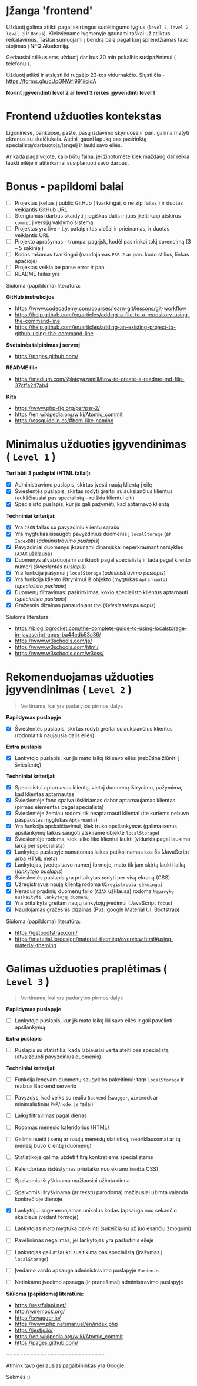 Įžanga 'frontend'
==========

Užduotį galima atlikti pagal skirtingus sudėtingumo lygius (`level 1`, `level 2`, `level 3` ir `Bonus`). Kiekviename lygmenyje gaunami taškai už atliktus reikalavimus. Taškai sumuojami į bendrą balą pagal kurį sprendžiamas tavo stojimas į NFQ Akademiją.

Geriausiai atlikusiems užduotį dar bus 30 min pokalbis susipažinimui ( telefonu ).


Užduotį atlikti ir atsiųsti iki rugsėjo 23-tos vidurnakčio.
Siųsti čia - https://forms.gle/cUpGNWfi991iicidA

**Norint įgyvendinti level 2 ar level 3 reikės įgyvendinti level 1**

 

Frontend užduoties kontekstas
==========

Ligoninėse, bankuose, pašte, pasų išdavimo skyriuose ir pan. galima matyti ekranus su skaičiukais.
Ateini, gauni lapuką pas pasirinktą specialistą/darbuotoją/langelį ir lauki savo eilės.

Ar kada pagalvojote, kaip būtų faina,
jei žinotumėte kiek maždaug dar reikia laukti eilėje ir atitinkamai susiplanuoti savo darbus.

 

Bonus - papildomi balai
==========

- [ ] Projektas įkeltas į public GitHub ( tvarkingai, o ne zip failas ) ir duotas veikiantis GitHub URL
- [ ] Stengiamasi darbus skaidyti į logiškas dalis ir juos įkelti kaip atskirus `commit` į versijų valdymo sistemą
- [ ] Projektas yra live - t.y. patalpintas viešai ir prieinamas, ir duotas veikiantis URL
- [ ] Projekto aprašymas - trumpai pagrįsk, kodėl pasirinkai tokį sprendimą (3 – 5 sakiniai)
- [ ] Kodas rašomas tvarkingai (naudojamas `PSR-2` ar pan. kodo stilius, linkas apačioje)
- [ ] Projektas veikia be parse error ir pan.
- [ ] README failas yra

Siūloma (papildoma) literatūra:

**GitHub instrukcijos**
* https://www.codecademy.com/courses/learn-git/lessons/git-workflow
* https://help.github.com/en/articles/adding-a-file-to-a-repository-using-the-command-line
* https://help.github.com/en/articles/adding-an-existing-project-to-github-using-the-command-line

**Svetainės talpinimas į serverį**
* https://pages.github.com/

**README file**
* https://medium.com/@latoyazamill/how-to-create-a-readme-md-file-37cffa2d7ab4

**Kita**
* https://www.php-fig.org/psr/psr-2/
* https://en.wikipedia.org/wiki/Atomic_commit
* https://cssguidelin.es/#bem-like-naming

 

Minimalus užduoties įgyvendinimas ( `Level 1` )
===============================

**Turi būti 3 puslapiai (HTML failai):**
- [x] Administravimo puslapis, skirtas įvesti naują klientą į eilę
- [x] Švieslentės puslapis, skirtas rodyti greitai sulauksiančius klientus (aukščiausiai pas specialistą – reiškia klientui eiti)
- [x] Specialisto puslapis, kur jis gali pažymėti, kad aptarnavo klientą

**Techniniai kriterijai:**

- [x] Yra `JSON` failas su pavyzdiniu klientu sąrašu
- [x] Yra mygtukas išsaugoti pavyzdinius duomenis į `localStorage` (ar `IndexDB`) (_administravimo puslapis_)
- [x] Pavyzdiniai duomenys įkraunami dinamiškai neperkraunant naršyklės (`AJAX` užklausa)
- [x] Duomenys atvaizduojami surikiuoti pagal specialistą ir tada pagal kliento numerį (_švieslentės puslapis_)
- [x] Yra funkcija įrašymui į `localStorage` (_administravimo puslapis_)
- [x] Yra funkcija kliento ištrynimui iš objekto (mygtukas `Aptarnauta`) (_specialisto puslapis_)
- [x] Duomenų filtravimas: pasirinkimas, kokio specialisto klientus aptarnauti (_specialisto puslapis_)
- [x] Gražesnis dizainas panaudojant `CSS` (_švieslentės puslapis_)

Siūloma literatūra:
* https://blog.logrocket.com/the-complete-guide-to-using-localstorage-in-javascript-apps-ba44edb53a36/
* https://www.w3schools.com/js/
* https://www.w3schools.com/html/
* https://www.w3schools.com/w3css/

 

Rekomenduojamas užduoties įgyvendinimas ( `Level 2` )
=======================================

> Vertinama, kai yra padarytos pirmos dalys

**Papildymas puslapyje**
- [x] Švieslentės puslapis, skirtas rodyti greitai sulauksiančius klientus (rodoma tik naujausia dalis eilės)

**Extra puslapis**
- [x] Lankytojo puslapis, kur jis mato laiką iki savo eilės (nebūtina žiūrėti į švieslentę)

**Techniniai kriterijai:**
- [x] Specialistui aptarnavus klientą, vietoj duomenų ištrynimo, pažymima, kad klientas aptarnautas
- [x] Švieslentėje fono spalva išskiriamas dabar aptarnaujamas klientas (pirmas elementas pagal specialistą)
- [x] Švieslentėje žemiau rodomi tik neaptarnauti klientai (tie kuriems nebuvo paspaustas mygtukas `Aptarnauta`)
- [x] Yra funkcija apskaičiavimui, kiek truko apsilankymas (galima senus apsilankymų laikus saugoti atskirame objekte `localStorage`)
- [x] Švieslentėje rodoma, kiek laiko liko klientui laukti (vidurkis pagal laukimo laiką per specialistą)
- [x] Lankytojo puslapyje numatomas laikas patikslinamas kas 5s (JavaScript arba HTML meta)
- [x] Lankytojas, įvedęs savo numerį formoje, mato tik jam skirtą laukti laiką (_lankytojo puslapis_)
- [x] Švieslentės puslapis yra pritaikytas rodyti per visą ekraną (CSS)
- [x] Užregistravus naują klientą rodoma `Užregistruota sėkmingai`
- [x] Neradus pradinių duomenų failo (`AJAX` užklausa) rodoma `Nepavyko nuskaityti lankytojų duomenų`
- [x] Yra pritaikyta greitam naujų lankytojų įvedimui (JavaScript `focus`)
- [x] Naudojamas gražesnis dizainas (Pvz: google Material UI, Bootstrap)

Siūloma (papildoma) literatūra:
* https://getbootstrap.com/
* https://material.io/design/material-theming/overview.html#using-material-theming

Galimas užduoties praplėtimas ( `Level 3` )
=============================

> Vertinama, kai yra padarytos pirmos dalys

**Papildymas puslapyje**
- [ ] Lankytojo puslapis, kur jis mato laiką iki savo eilės ir gali pavėlinti apsilankymą

**Extra puslapis**
- [ ] Puslapis su statistika, kada labiausiai verta ateiti pas specialistą (atvaizduoti pavyzdinius duomenis)

**Techniniai kriterijai:**
- [ ] Funkcija lengvam duomenų saugyklos pakeitimui: tarp `localStorage` ir realaus Backend serverio
- [ ] Pavyzdys, kad veiks su realiu `Backend` (`swagger`, `wiremock` ar minimalistiniai `PHP`/`node.js` failai)
- [ ] Laikų filtravimas pagal dienas
- [ ] Rodomas mėnesio kalendorius (HTML)
- [ ] Galima nueiti į senų ar naujų mėnesių statistiką, nepriklausomai ar tą mėnesį buvo klientų (duomenų)
- [ ] Statistikoje galima uždėti filtrą konkretiems specialistams
- [ ] Kalendoriaus išdėstymas prisitaiko nuo ekrano (`media` CSS)
- [ ] Spalvomis išryškinama mažiausiai užimta diena
- [ ] Spalvomis išryškinama (ar tekstu parodoma) mažiausiai užimta valanda konkrečioje dienoje
- [x] Lankytojui sugeneruojamas unikalus kodas (apsauga nuo sekančio skaičiaus įvedant formoje)
- [ ] Lankytojas mato mygtuką pavėlinti (sukeičia su už juo esančiu žmogumi)
- [ ] Pavėlinimas negalimas, jei lankytojas yra paskutinis eilėje
- [ ] Lankytojas gali atšaukti susitikimą pas specialistą (įrašymas į `localStorage`)
- [ ] Įvedamo vardo apsauga administravimo puslapyje `Vardenis`
- [ ] Netinkamo įvedimo apsauga (ir pranešimai) administravimo puslapyje

 

**Siūloma (papildoma) literatūra:**
* https://restfulapi.net/
* http://wiremock.org/
* https://swagger.io/
* https://www.php.net/manual/en/index.php
* https://jestjs.io/
* https://en.wikipedia.org/wiki/Atomic_commit
* https://pages.github.com/

 

=============================

Atmink tavo geriausias pagalbininkas yra Google.

Sėkmės :)
